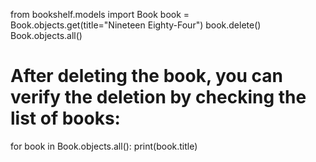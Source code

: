 from bookshelf.models import Book
book = Book.objects.get(title="Nineteen Eighty-Four")
book.delete()
Book.objects.all()

# After deleting the book, you can verify the deletion by checking the list of books:

for book in Book.objects.all():
    print(book.title)